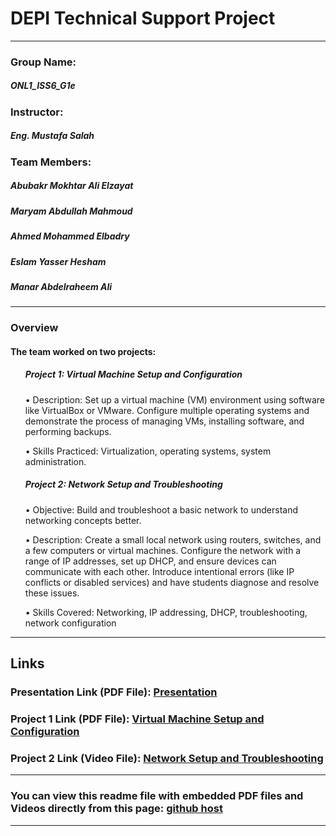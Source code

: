   <h1>DEPI Technical Support Project</h1>
  <hr />
  <h3>Group Name:</h3>
  <h5>ONL1_ISS6_G1e</h5>
  <h3>Instructor:</h3>
  <h5>Eng. Mustafa Salah</h5>
  <h3>Team Members:</h3>
  <h5>Abubakr Mokhtar Ali Elzayat</h5>
  <h5>Maryam Abdullah Mahmoud</h5>
  <h5>Ahmed Mohammed Elbadry</h5>
  <h5>Eslam Yasser Hesham</h5>
  <h5>Manar Abdelraheem Ali</h5>

  <hr />

  <h3>Overview</h3>
  <h4>The team worked on two projects:</h4>
  <ul>
    <h5>Project 1: Virtual Machine Setup and Configuration</h5>
    <p>
      • Description: Set up a virtual machine (VM) environment using software
      like VirtualBox or VMware. Configure multiple operating systems and
      demonstrate the process of managing VMs, installing software, and
      performing backups.
    </p>
    <p>
      • Skills Practiced: Virtualization, operating systems, system
      administration.
    </p>
  </ul>

  <ul>
    <h5>Project 2: Network Setup and Troubleshooting</h5>
    <p>
      • Objective: Build and troubleshoot a basic network to understand
      networking concepts better.
    </p>
    <p>
      • Description: Create a small local network using routers, switches, and a
      few computers or virtual machines. Configure the network with a range of
      IP addresses, set up DHCP, and ensure devices can communicate with each
      other. Introduce intentional errors (like IP conflicts or disabled
      services) and have students diagnose and resolve these issues.
    </p>
    <p>
      • Skills Covered: Networking, IP addressing, DHCP, troubleshooting,
      network configuration
    </p>
  </ul>

  <hr />

  <h2>Links</h2>

  <h3>
    Presentation Link (PDF File):
    <a
      target="_blank"
      href="https://drive.google.com/file/d/1jYti9fagcAQoZ9IT1l-fyW5UqrELfyys/view?usp=sharing"
      >Presentation</a
    >
  </h3>

  <h3>
    Project 1 Link (PDF File):
    <a
      target="_blank"
      href="https://drive.google.com/file/d/1QTkx9VuaJUWnMRrTGH7B-8iZZsUOtCZP/view?usp=sharing"
      >Virtual Machine Setup and Configuration</a
    >
  </h3>

  <h3>
    Project 2 Link (Video File):
    <a
      target="_blank"
      href="https://drive.google.com/file/d/1fFeMC5E_cE0eQGyKyeyONx4LqkhTAv7p/view?usp=sharing"
      >Network Setup and Troubleshooting</a
    >
  </h3>
  <hr />
  <h3>
    You can view this readme file with embedded PDF files and Videos directly from this page:
    <a
      target="_blank"
      href="https://bakr-dev.github.io/technical-support-docs/"
      >github host</a
    >
  </h3>
  <hr />

